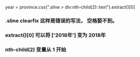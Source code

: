 year = province.css(".sline > div:nth-child(2)::text").extract()[0]
###  .sline clearfix 这样是错误的写法， 空格娶不到。
### extract()[0] 可以将 ['2018年'] 变为 2018年
### nth-child(2) 变量从 1 开始